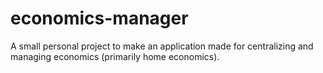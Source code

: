 # economics-manager
A small personal project to make an application made for centralizing and managing economics (primarily home economics).
